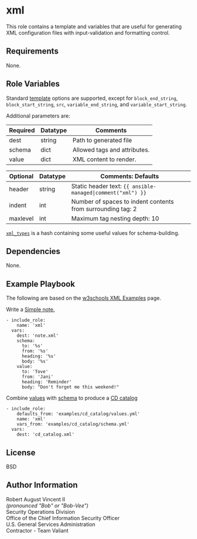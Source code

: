 xml
===

This role contains a template and variables that are useful for generating XML configuration files with input-validation and formatting control.

Requirements
------------

None.

Role Variables
--------------

Standard [template](https://docs.ansible.com/ansible/latest/modules/template_module.html#template-module)
options are supported, except for `block_end_string`, `block_start_string`, `src`,
`variable_end_string`, and `variable_start_string`.

Additional parameters are:

| Required | Datatype | Comments                     |
|----------|----------|------------------------------|
| dest     | string   | Path to generated file       |
| schema   | dict     | Allowed tags and attributes. |
| value    | dict     | XML content to render.       |

| Optional | Datatype   | Comments:  Defaults                                         |
|----------|------------|-------------------------------------------------------------|
| header   | string     | Static header text: `{{ ansible-managed\|comment("xml") }}` |
| indent   | int        | Number of spaces to indent contents from surrounding tag: 2 |
| maxlevel | int        | Maximum tag nesting depth: 10                               |

[`xml_types`](vars/main.yml) is a hash containing some useful values for schema-building.

Dependencies
------------

None.

Example Playbook
----------------

The following are based on the [w3schools XML Examples](https://www.w3schools.com/xml/xml_examples.asp) page.

Write a [Simple note.](https://www.w3schools.com/xml/note.xml)

```
- include_role:
    name: 'xml'
  vars:
    dest: 'note.xml'
    schema:
      to: '%s'
      from: '%s'
      heading: '%s'
      body: '%s'
    value:
      to: 'Tove'
      from: 'Jani'
      heading: 'Reminder'
      body: "Don't forget me this weekend!"
```

Combine [values](defaults/examples/cd_catalog/values.yml) with [schema](vars/examples/cd_catalog/schema.yml) to produce a [CD catalog](https://www.w3schools.com/xml/cd_catalog.xml)

```
- include_role:
    defaults_from: 'examples/cd_catalog/values.yml'
    name: 'xml'
	vars_from: 'examples/cd_catalog/schema.yml'
  vars:
    dest: 'cd_catalog.xml'
```

License
-------

BSD

Author Information
------------------

Robert August Vincent II  
*(pronounced "Bob" or "Bob-Vee")*  
Security Operations Division  
Office of the Chief Information Security Officer  
U.S. General Services Administration  
Contractor - Team Valiant  
